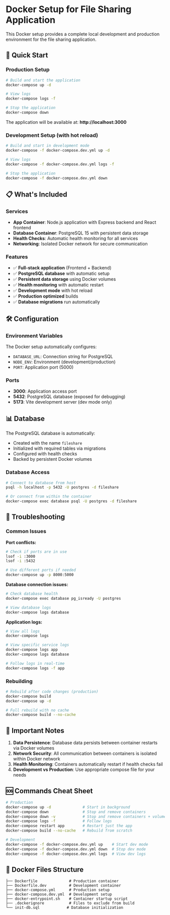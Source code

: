 # Docker Setup for File Sharing Application

This Docker setup provides a complete local development and production environment for the file sharing application.

## 🚀 Quick Start

### Production Setup
```bash
# Build and start the application
docker-compose up -d

# View logs
docker-compose logs -f

# Stop the application
docker-compose down
```

The application will be available at: **http://localhost:3000**

### Development Setup (with hot reload)
```bash
# Build and start in development mode
docker-compose -f docker-compose.dev.yml up -d

# View logs
docker-compose -f docker-compose.dev.yml logs -f

# Stop the application
docker-compose -f docker-compose.dev.yml down
```

## 📋 What's Included

### Services
- **App Container**: Node.js application with Express backend and React frontend
- **Database Container**: PostgreSQL 15 with persistent data storage
- **Health Checks**: Automatic health monitoring for all services
- **Networking**: Isolated Docker network for secure communication

### Features
- ✅ **Full-stack application** (Frontend + Backend)
- ✅ **PostgreSQL database** with automatic setup
- ✅ **Persistent data storage** using Docker volumes
- ✅ **Health monitoring** with automatic restart
- ✅ **Development mode** with hot reload
- ✅ **Production optimized** builds
- ✅ **Database migrations** run automatically

## 🛠️ Configuration

### Environment Variables
The Docker setup automatically configures:
- `DATABASE_URL`: Connection string for PostgreSQL
- `NODE_ENV`: Environment (development/production)
- `PORT`: Application port (5000)

### Ports
- **3000**: Application access port
- **5432**: PostgreSQL database (exposed for debugging)
- **5173**: Vite development server (dev mode only)

## 📊 Database

The PostgreSQL database is automatically:
- Created with the name `fileshare`
- Initialized with required tables via migrations
- Configured with health checks
- Backed by persistent Docker volumes

### Database Access
```bash
# Connect to database from host
psql -h localhost -p 5432 -U postgres -d fileshare

# Or connect from within the container
docker-compose exec database psql -U postgres -d fileshare
```

## 🔧 Troubleshooting

### Common Issues

**Port conflicts:**
```bash
# Check if ports are in use
lsof -i :3000
lsof -i :5432

# Use different ports if needed
docker-compose up -p 8000:5000
```

**Database connection issues:**
```bash
# Check database health
docker-compose exec database pg_isready -U postgres

# View database logs
docker-compose logs database
```

**Application logs:**
```bash
# View all logs
docker-compose logs

# View specific service logs
docker-compose logs app
docker-compose logs database

# Follow logs in real-time
docker-compose logs -f app
```

### Rebuilding
```bash
# Rebuild after code changes (production)
docker-compose build
docker-compose up -d

# Full rebuild with no cache
docker-compose build --no-cache
```

## 🚨 Important Notes

1. **Data Persistence**: Database data persists between container restarts via Docker volumes
2. **Network Security**: All communication between containers is isolated within Docker network
3. **Health Monitoring**: Containers automatically restart if health checks fail
4. **Development vs Production**: Use appropriate compose file for your needs

## 🆘 Commands Cheat Sheet

```bash
# Production
docker-compose up -d              # Start in background
docker-compose down               # Stop and remove containers
docker-compose down -v            # Stop and remove containers + volumes (⚠️ deletes data)
docker-compose logs -f            # Follow logs
docker-compose restart app        # Restart just the app
docker-compose build --no-cache   # Rebuild from scratch

# Development
docker-compose -f docker-compose.dev.yml up    # Start dev mode
docker-compose -f docker-compose.dev.yml down  # Stop dev mode
docker-compose -f docker-compose.dev.yml logs  # View dev logs
```

## 📁 Docker Files Structure
```
├── Dockerfile              # Production container
├── Dockerfile.dev          # Development container  
├── docker-compose.yml      # Production setup
├── docker-compose.dev.yml  # Development setup
├── docker-entrypoint.sh    # Container startup script
├── .dockerignore           # Files to exclude from build
└── init-db.sql            # Database initialization
```